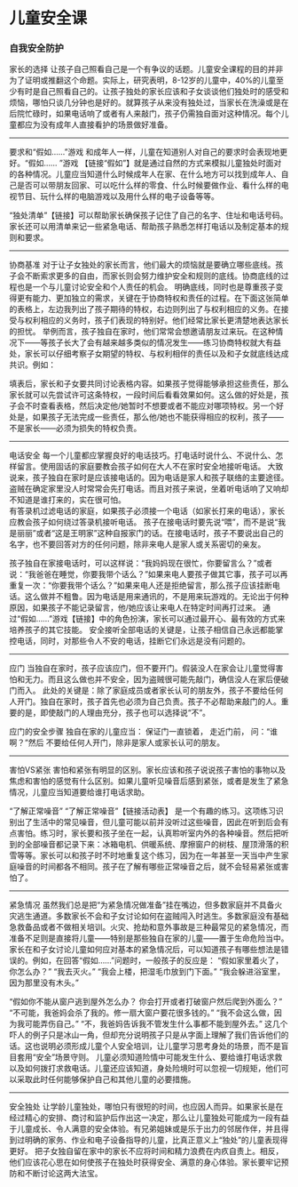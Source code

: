 # 儿童安全课

### 自我安全防护

家长的选择
让孩子自己照看自己是一个有争议的话题。儿童安全课程的目的并非为了证明或推翻这个命题。实际上，研究表明，8-12岁的儿童中，40%的儿童至少有时是自己照看自己的。让孩子独处的家长应该和子女谈谈他们独处时的感受和烦恼，哪怕只谈几分钟也是好的。就算孩子从来没有独处过，当家长在洗澡或是在后院忙碌时，如果电话响了或者有人来敲门，孩子仍需独自面对这种情况。每个儿童都应为没有成年人直接看护的场景做好准备。
***
要求和“假如……”游戏
和成年人一样，儿童在知道别人对自己的要求时会表现地更好。“假如…… ”游戏 【链接“假如”】就是通过自然的方式来模拟儿童独处时面对的各种情况。儿童应当知道什么时候成年人在家、在什么地方可以找到成年人、自己是否可以带朋友回家、可以吃什么样的零食、什么时候要做作业、看什么样的电视节目、玩什么样的电脑游戏以及用什么样的电子设备等等。

“独处清单”【链接】可以帮助家长确保孩子记住了自己的名字、住址和电话号码。家长还可以用清单来记一些紧急电话、帮助孩子熟悉怎样打电话以及制定基本的规则和要求。
***
协商基准
对于让子女独处的家长而言，他们最大的烦恼就是要确立哪些底线。孩子会不断索求更多的自由，而家长则会努力维护安全和规则的底线。协商底线的过程也是一个与儿童讨论安全和个人责任的机会。
明确底线，同时也是尊重孩子变得更有能力、更加独立的需求，关键在于协商特权和责任的过程。在下面这张简单的表格上，左边我列出了孩子期待的特权，右边则列出了与权利相应的义务。在接受与权利相应的义务时，孩子们表现的特别好。他们经常比家长更清楚地表达家长的担忧。
举例而言，孩子独自在家时，他们常常会想邀请朋友过来玩。在这种情况下——等孩子长大了会有越来越多类似的情况发生——练习协商特权就大有益处，家长可以仔细考察子女期望的特权、与权利相伴的责任以及和子女就底线达成共识。例如：


 
填表后，家长和子女要共同讨论表格内容。如果孩子觉得能够承担这些责任，那么家长就可以先尝试许可这条特权，一段时间后看看效果如何。这么做的好处是，孩子会不时查看表格，然后决定他/她暂时不想要或者不能应对哪项特权。另一个好处是，如果孩子无法完成一些责任，那么他/她也不能获得相应的权利，孩子——不是家长——必须为损失的特权负责。
***
电话安全
每一个儿童都应掌握良好的电话技巧。打电话时说什么、不说什么、怎样留言。使用固话的家庭要教会孩子如何在大人不在家时安全地接听电话。
大致说来，孩子独自在家时是应该接电话的。因为电话是家人和孩子联络的主要途径。盗贼在确定家里没人时常常会先打电话。而且对孩子来说，坐着听电话响了又响却不知道是谁打来的，实在很可怕。  
有答录机过滤电话的家庭，如果孩子必须接一个电话（如家长打来的电话），家长应教会孩子如何绕过答录机接听电话。
孩子在接电话时要先说“喂”，而不是说“我是丽丽”或者“这是王明家”这种自报家门的话。在接电话时，孩子不要说出自己的名字，也不要回答对方的任何问题，除非来电人是家人或关系密切的亲友。

孩子独自在家接电话时，可以这样说：“我妈妈现在很忙，你要留言么？”或者说：“我爸爸在睡觉，你要我带个话么？”如果来电人要孩子做其它事，孩子可以再重复一次：“你要我带个话么？”如果来电人还是拒绝留言，那么孩子应该挂断电话。这么做并不粗鲁。因为电话是用来通讯的，不是用来玩游戏的。无论出于何种原因，如果孩子不能记录留言，他/她应该让来电人在特定时间再打过来。
通过“假如……”游戏【链接】中的角色扮演，家长可以通过最开心、最有效的方式来培养孩子的其它技能。 
安全接听全部电话的关键是，让孩子相信自己永远都能掌控电话，同时，对那些令人不安的电话，挂断它们永远是没有问题的。
***
应门
当独自在家时，孩子应该应门，但不要开门。假装没人在家会让儿童觉得害怕和无力。而且这么做也并不安全，因为盗贼很可能先敲门，确信没人在家后便破门而入。
此处的关键是：除了家庭成员或者家长认可的朋友外，孩子不要给任何人开门。独自在家时，孩子首先也必须为自己负责。孩子不必帮助来敲门的人。重要的是，即使敲门的人理由充分，孩子也可以选择说“不”。

应门的安全步骤
独自在家的儿童应当：
保证门一直锁着，
走近门前，
问：“谁啊？”然后
不要给任何人开门，除非是家人或家长认可的朋友。
 
***
害怕VS紧张
害怕和紧张有明显的区别。家长应该和孩子说说孩子害怕的事物以及焦虑和害怕的感觉有什么区别。如果儿童听见噪音后感到紧张，或者是发生了紧急情况，儿童应当知道要给谁打电话求助。

“了解正常噪音”
“了解正常噪音”【链接活动表】 是一个有趣的练习。这项练习识别出了生活中的常见噪音，但儿童可能以前并没听过这些噪音，因此在听到后会有点害怕。练习时，家长要和孩子坐在一起，认真聆听室内外的各种噪音。然后把听到的全部噪音都记录下来：冰箱电机、供暖系统、摩擦窗户的树枝、屋顶滑落的积雪等等。家长可以和孩子时不时地重复这个练习，因为在一年甚至一天当中产生家庭噪音的时间都各不相同。孩子在了解有哪些正常噪音之后，就不会轻易紧张或害怕了。
***
紧急情况
虽然我们总是把“为紧急情况做准备”挂在嘴边，但多数家庭并不具备火灾逃生通道。多数家长不会和子女讨论如何在盗贼闯入时逃生。多数家庭没有基础急救备品或者不做相关培训。火灾、抢劫和意外事故是三种最常见的紧急情况，而准备不足则是直接将儿童——特别是那些独自在家的儿童——置于生命危险当中。
家长在和子女讨论儿童如何应对基本的紧急情况后，可以知道孩子有哪些想法是错误的。例如，在回答“假如……”问题时，一般孩子的反应是：
“假如家里着火了，你怎么办？”
“我去灭火。”
“我会上楼，把湿毛巾放到门下面。” 
“我会躲进浴室里，因为那里没有木头。”

“假如你不能从窗户逃到屋外怎么办？ 你会打开或者打破窗户然后爬到外面么？”
“不可能，我爸妈会杀了我的。修一扇大窗户要花很多钱的。”
“我不会这么做，因为我可能弄伤自己。”
“不，我爸妈告诉我不管发生什么事都不能到屋外去。”
这几个吓人的例子只是冰山一角，但却充分说明孩子只是从字面上理解了我们告诉他们的话。这也说明必须形成儿童个人安全培训，让儿童学习思考身处的场景，而不是盲目套用“安全”场景守则。
儿童必须知道险情中可能发生什么、要给谁打电话求救以及如何拨打求救电话。儿童还应该知道，身处险境时可以忽视一切规矩，他们可以采取此时任何能够保护自己和其他儿童的必要措施。
*** 
安全独处
让学龄儿童独处，哪怕只有很短的时间，也应因人而异。如果家长是在经过精心的安排、商讨和监护后作出这一决定，那么让儿童独处可能成为一段有益于儿童成长、令人满意的安全体验。有兄弟姐妹或是乐于出力的邻居作伴，并且得到过明确的家务、作业和电子设备指导的儿童，比真正意义上“独处”的儿童表现得更好。
把子女独自留在家中的家长不应将时间和精力浪费在内疚自责上。相反，他们应该花心思在如何使孩子在独处时获得安全、满意的身心体验。家长要牢记预防和不断讨论这两大法宝。
